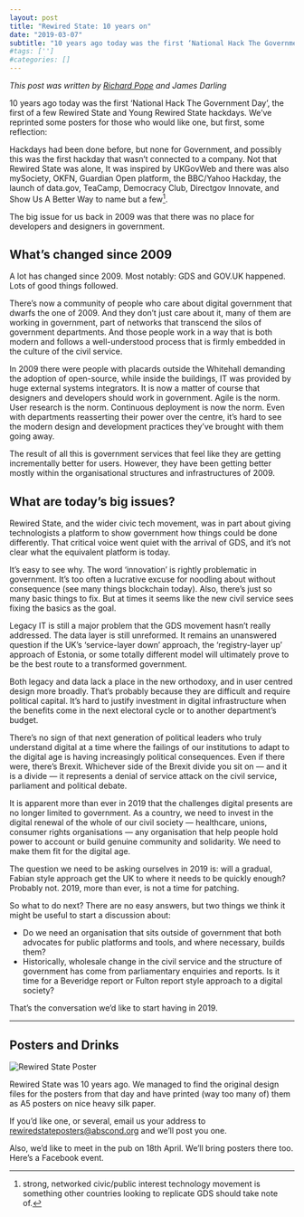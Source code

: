 ```yaml
---
layout: post
title: "Rewired State: 10 years on"
date: "2019-03-07"
subtitle: "10 years ago today was the first ‘National Hack The Government Day’"
#tags: ['']
#categories: []
---
```


*This post was written by [Richard Pope](https://medium.com/@richardjpope) and James Darling*

10 years ago today was the first ‘National Hack The Government Day’, the first of a few Rewired State and Young Rewired State hackdays. We’ve reprinted some posters for those who would like one, but first, some reflection:

Hackdays had been done before, but none for Government, and possibly this was the first hackday that wasn’t connected to a company. Not that Rewired State was alone, It was inspired by UKGovWeb and there was also mySociety, OKFN, Guardian Open platform, the BBC/Yahoo Hackday, the launch of data.gov, TeaCamp, Democracy Club, Directgov Innovate, and Show Us A Better Way to name but a few[^1].

The big issue for us back in 2009 was that there was no place for developers and designers in government.

## What’s changed since 2009

A lot has changed since 2009. Most notably: GDS and GOV.UK happened. Lots of good things followed.

There’s now a community of people who care about digital government that dwarfs the one of 2009. And they don’t just care about it, many of them are working in government, part of networks that transcend the silos of government departments. And those people work in a way that is both modern and follows a well-understood process that is firmly embedded in the culture of the civil service.

In 2009 there were people with placards outside the Whitehall demanding the adoption of open-source, while inside the buildings, IT was provided by huge external systems integrators. It is now a matter of course that designers and developers should work in government. Agile is the norm. User research is the norm. Continuous deployment is now the norm. Even with departments reasserting their power over the centre, it’s hard to see the modern design and development practices they’ve brought with them going away.

The result of all this is government services that feel like they are getting incrementally better for users. However, they have been getting better mostly within the organisational structures and infrastructures of 2009.

## What are today’s big issues?

Rewired State, and the wider civic tech movement, was in part about giving technologists a platform to show government how things could be done differently. That critical voice went quiet with the arrival of GDS, and it’s not clear what the equivalent platform is today.

It’s easy to see why. The word ‘innovation’ is rightly problematic in government. It’s too often a lucrative excuse for noodling about without consequence (see many things blockchain today). Also, there’s just so many basic things to fix. But at times it seems like the new civil service sees fixing the basics as the goal.

Legacy IT is still a major problem that the GDS movement hasn’t really addressed. The data layer is still unreformed. It remains an unanswered question if the UK’s ‘service-layer down’ approach, the ‘registry-layer up’ approach of Estonia, or some totally different model will ultimately prove to be the best route to a transformed government.

Both legacy and data lack a place in the new orthodoxy, and in user centred design more broadly. That’s probably because they are difficult and require political capital. It’s hard to justify investment in digital infrastructure when the benefits come in the next electoral cycle or to another department’s budget.

There’s no sign of that next generation of political leaders who truly understand digital at a time where the failings of our institutions to adapt to the digital age is having increasingly political consequences. Even if there were, there’s Brexit. Whichever side of the Brexit divide you sit on — and it is a divide — it represents a denial of service attack on the civil service, parliament and political debate.

It is apparent more than ever in 2019 that the challenges digital presents are no longer limited to government. As a country, we need to invest in the digital renewal of the whole of our civil society — healthcare, unions, consumer rights organisations — any organisation that help people hold power to account or build genuine community and solidarity. We need to make them fit for the digital age.

The question we need to be asking ourselves in 2019 is: will a gradual, Fabian style approach get the UK to where it needs to be quickly enough? Probably not. 2019, more than ever, is not a time for patching.

So what to do next? There are no easy answers, but two things we think it might be useful to start a discussion about:

- Do we need an organisation that sits outside of government that both advocates for public platforms and tools, and where necessary, builds them?
- Historically, wholesale change in the civil service and the structure of government has come from parliamentary enquiries and reports. Is it time for a Beveridge report or Fulton report style approach to a digital society?

That’s the conversation we’d like to start having in 2019.

---

## Posters and Drinks

![Rewired State Poster](/images/blog/rewired-state-poster.png#align-left)

Rewired State was 10 years ago. We managed to find the original design files for the posters from that day and have printed (way too many of) them as A5 posters on nice heavy silk paper.

If you’d like one, or several, email us your address to rewiredstateposters@abscond.org and we’ll post you one.

Also, we’d like to meet in the pub on 18th April. We’ll bring posters there too. Here’s a Facebook event.

[^1]: strong, networked civic/public interest technology movement is something other countries looking to replicate GDS should take note of.
